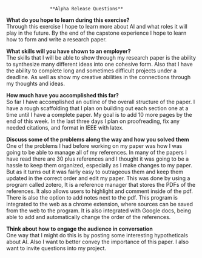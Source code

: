 					**Alpha Release Questions**  
					  
**What do you hope to learn during this exercise?**  
Through this exercise I hope to learn more about AI and what roles it will play in the future. By  the end of the capstone experience I hope to learn how to form and write a research paper. 

**What skills will you have shown to an employer?**   
The skills that I will be able to show through my research paper is the ability to synthesize many different ideas into one cohesive form. Also that I have the ability to complete long and sometimes difficult projects under a deadline.  As well as show my creative abilities in the connections through my thoughts and ideas. 

**How much have you accomplished this far?**  
So far I have accomplished an outline of the overall structure of the paper. I have a rough scaffolding that I plan on building out each section one at a time until I have a complete paper. My goal is to add 10 more pages by the end of this week. In the last three days I plan on proofreading, fix any needed citations, and format in IEEE with latex.

**Discuss some of the problems along the way and how you solved them**  
 One of the problems I had before working on my paper was how I was going to be able to manage all of my references. In many of the papers I have read there are 30 plus references and I thought it was going to be a hassle to keep them organized, especially as I make changes to my paper. But as it turns out it was fairly easy to outrageous them and keep them updated in the correct order and edit my paper. This was done by using a program called zotero, It is a reference manager that stores the PDFs of the references. It also allows users to highlight and comment inside of the pdf. There is also the option to add notes next to the pdf. This program is integrated to the web as a chrome extension, where sources can be saved from the web to the program. It is also integrated with Google docs, being able to add and automatically change the order of the references. 

**Think about how to engage the audience in conversation**  
One way that I might do this is by posting some interesting hypotheticals about AI. Also I want to better convey the importance of this paper. I also want to invite questions into my project. 